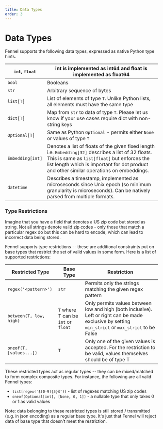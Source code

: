 ```yaml
---
title: Data Types
order: 3
---
```


# Data Types

Fennel supports the following data types, expressed as native Python type hints.

| `int`, `float`   | int is implemented as int64 and float is implemented as float64                                                                                                                                                                                  |
| ---------------- | ------------------------------------------------------------------------------------------------------------------------------------------------------------------------------------------------------------------------------------------------ |
| `bool`           | Booleans                                                                                                                                                                                                                                         |
| `str`            | Arbitrary sequence of bytes                                                                                                                                                                                                                      |
| `list[T]`        | List of elements of type `T`. Unlike Python lists, all elements must have the same type                                                                                                                                                          |
| `dict[T]`        | Map from `str` to data of type `T`. Please let us know if your use cases require dict with non-string keys                                                                                                                                       |
| `Optional[T]`    | Same as Python `Optional` - permits either `None` or values of type `T`                                                                                                                                                                          |
| `Embedding[int]` | Denotes a list of floats of the given fixed length i.e. `Embedding[32]` describes a list of 32 floats. This is same as `list[float]` but enforces the list length which is important for dot product and other similar operations on embeddings. |
| `datetime`       | Describes a timestamp, implemented as microseconds since Unix epoch (so minimum granularity is microseconds). Can be natively parsed from multiple formats.                                                                                      |

### Type Restrictions

Imagine that you have a field that denotes a US zip code but stored as string. Not all strings denote valid zip codes - only those that match a particular regex do but this can be hard to encode, which can lead to incorrect data being stored.&#x20;

Fennel supports type restrictions -- these are additional constraints put on base types that restrict the set of valid values in some form. Here is a list of supported restrictions:

| Restricted Type         | Base Type                           | Restriction                                                                                                                                        |
| ----------------------- | ----------------------------------- | -------------------------------------------------------------------------------------------------------------------------------------------------- |
| `regex('<pattern>')`    | `str`                               | Permits only the strings matching the given regex pattern                                                                                          |
| `between(T, low, high)` | `T` where T can be `int` or `float` | Only permits values between low and high (both inclusive). Left or right can be made exclusive by setting `min_strict` or `max_strict` to be False |
| `oneof(T, [values...])` | `T`                                 | Only one of the given values is accepted. For the restriction to be valid, values themselves should be of type T                                   |



These restricted types act as regular types -- they can be mixed/matched to form complex composite types. For instance, the following are all valid Fennel types:

* `list[regex('$[0-9]{5}$')]` - list of regexes matching US zip codes
* `oneof(Optional[int], [None, 0, 1])` - a nullable type that only takes 0 or 1 as valid values

Note: data belonging to these restricted types is still stored / transmitted (e.g. in json encoding) as a regular base type. It's just that Fennel will reject data of base type that doesn't meet the restriction.
